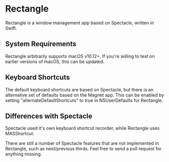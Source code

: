 # Rectangle

Rectangle is a window management app based on Spectacle, written in Swift.

## System Requirements
Rectangle arbitrarily supports macOS v10.12+. If you're willing to test on earlier versions of macOS, this can be updated.

##  Keyboard Shortcuts
The default keyboard shortcuts are based on Spectacle, but there is an alternative set of defaults based on the Magnet app. This can be enabled by setting "alternateDefaultShortcuts" to true in NSUserDefaults for Rectangle.

##  Differences with Spectacle
Spectacle used it's own keyboard shortcut recorder, while Rectangle uses MASShortcut.

There are still a number of Spectacle features that are not implemented in Rectangle, such as next/previous thirds. Feel free to send a pull request for anything missing.

